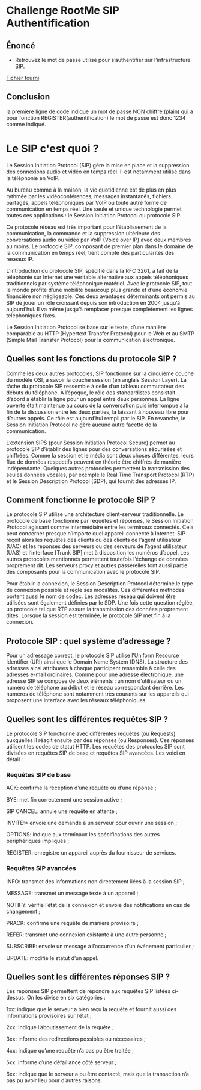 # Challenge RootMe SIP Authentification

## Énoncé

* Retrouvez le mot de passe utilisé pour s’authentifier sur l’infrastructure SIP.

[Fichier fourni](../../../Downloads/ch4.txt)

## Conclusion

la premiere ligne de code indique un mot de passe NON chiffré (plain) qui a pour fonction REGISTER(authentification) le mot de passe est donc 1234 comme indiqué.


# Le SIP c'est quoi ?

Le Session Initiation Protocol (SIP) gère la mise en place et la suppression des connexions audio et vidéo en temps réel. Il est notamment utilisé dans la téléphonie en VoIP.

Au bureau comme à la maison, la vie quotidienne est de plus en plus rythmée par les vidéoconférences, messages instantanés, fichiers partagés, appels téléphoniques par VoIP ou toute autre forme de communication en temps réel. Une seule et unique technologie permet toutes ces applications : le Session Initiation Protocol ou protocole SIP. 

Ce protocole réseau est très important pour l’établissement de la communication, la commande et la suppression ultérieure des conversations audio ou vidéo par VoIP (Voice over IP) avec deux membres au moins. Le protocole SIP, composant de premier plan dans le domaine de la communication en temps réel, tient compte des particularités des réseaux IP.

L’introduction du protocole SIP, spécifié dans la RFC 3261, a fait de la téléphonie sur Internet une véritable alternative aux appels téléphoniques traditionnels par système téléphonique matériel. Avec le protocole SIP, tout le monde profite d’une mobilité beaucoup plus grande et d’une économie financière non négligeable. Ces deux avantages déterminants ont permis au SIP de jouer un rôle croissant depuis son introduction en 2004 jusqu’à aujourd’hui. Il va même jusqu’à remplacer presque complètement les lignes téléphoniques fixes.

Le Session Initiation Protocol se base sur le texte, d’une manière comparable au HTTP (Hypertext Transfer Protocol) pour le Web et au SMTP (Simple Mail Transfer Protocol) pour la communication électronique.

## Quelles sont les fonctions du protocole SIP ?
Comme les deux autres protocoles, SIP fonctionne sur la cinquième couche du modèle OSI, à savoir la couche session (en anglais Session Layer). La tâche du protocole SIP ressemble à celle d’un tableau commutateur des débuts du téléphone. À l’époque, le rôle des standardistes consistait d’abord à établir la ligne pour un appel entre deux personnes. La ligne ouverte était maintenue au cours de la conversation puis interrompue à la fin de la discussion entre les deux parties, la laissant à nouveau libre pour d’autres appels. Ce rôle est aujourd’hui rempli par le SIP. En revanche, le Session Initiation Protocol ne gère aucune autre facette de la communication.

L’extension SIPS (pour Session Initiation Protocol Secure) permet au protocole SIP d’établir des lignes pour des conversations sécurisées et chiffrées. Comme la session et le média sont deux choses différentes, leurs flux de données respectifs peuvent en théorie être chiffrés de manière indépendante. Quelques autres protocoles permettent la transmission des seules données vocales, par exemple le Real Time Transport Protocol (RTP) et le Session Description Protocol (SDP), qui fournit des adresses IP.

## Comment fonctionne le protocole SIP ?
Le protocole SIP utilise une architecture client-serveur traditionnelle. Le protocole de base fonctionne par requêtes et réponses, le Session Initiation Protocol agissant comme intermédiaire entre les terminaux connectés. Cela peut concerner presque n’importe quel appareil connecté à Internet. SIP reçoit alors les requêtes des clients ou des clients de l’agent utilisateur (UAC) et les réponses des serveurs ou des serveurs de l’agent utilisateur (UAS) et l’interface [Trunk SIP] met à disposition les numéros d’appel. Les autres protocoles mentionnés permettent toutefois l’échange de données proprement dit. Les serveurs proxy et autres passerelles font aussi partie des composants pour la communication avec le protocole SIP.

Pour établir la connexion, le Session Description Protocol détermine le type de connexion possible et règle ses modalités. Ces différentes méthodes portent aussi le nom de codec. Les adresses réseau qui doivent être utilisées sont également définies par le SDP. Une fois cette question réglée, un protocole tel que RTP assure la transmission des données proprement dites. Lorsque la session est terminée, le protocole SIP met fin à la connexion.

## Protocole SIP : quel système d’adressage ?
Pour un adressage correct, le protocole SIP utilise l’Uniform Resource Identifier (URI) ainsi que le Domain Name System (DNS). La structure des adresses ainsi attribuées à chaque participant ressemble à celle des adresses e-mail ordinaires. Comme pour une adresse électronique, une adresse SIP se compose de deux éléments : un nom d’utilisateur ou un numéro de téléphone au début et le réseau correspondant derrière. Les numéros de téléphone sont notamment très courants sur les appareils qui proposent une interface avec les réseaux téléphoniques.

## Quelles sont les différentes requêtes SIP ?
Le protocole SIP fonctionne avec différentes requêtes (ou Requests) auxquelles il réagit ensuite par des réponses (ou Responses). Ces réponses utilisent les codes de statut HTTP. Les requêtes des protocoles SIP sont divisées en requêtes SIP de base et requêtes SIP avancées. Les voici en détail :

### Requêtes SIP de base

ACK: confirme la réception d’une requête ou d’une réponse ;

BYE: met fin correctement une session active ;

SIP CANCEL: annule une requête en attente ;

INVITE:* envoie une demande à un serveur pour ouvrir une session ;

OPTIONS: indique aux terminaux les spécifications des autres périphériques impliqués ;

REGISTER: enregistre un appareil auprès du fournisseur de services.

### Requêtes SIP avancées

INFO: transmet des informations non directement liées à la session SIP ;

MESSAGE: transmet un message texte à un appareil ;

NOTIFY: vérifie l’état de la connexion et envoie des notifications en cas de changement ;

PRACK: confirme une requête de manière provisoire ;

REFER: transmet une connexion existante à une autre personne ;

SUBSCRIBE: envoie un message à l’occurrence d’un événement particulier ;

UPDATE: modifie le statut d’un appel.

## Quelles sont les différentes réponses SIP ?
Les réponses SIP permettent de répondre aux requêtes SIP listées ci-dessus. On les divise en six catégories :

1xx: indique que le serveur a bien reçu la requête et fournit aussi des informations provisoires sur l’état ;

2xx: indique l’aboutissement de la requête ;

3xx: informe des redirections possibles ou nécessaires ;

4xx: indique qu’une requête n’a pas pu être traitée ;

5xx: informe d’une défaillance côté serveur ;

6xx: indique que le serveur a pu être contacté, mais que la transaction n’a pas pu avoir lieu pour d’autres raisons.